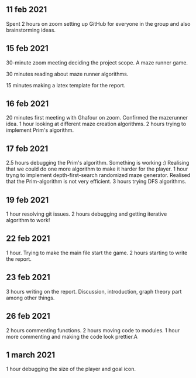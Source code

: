 ## 11 feb 2021
Spent 2 hours on zoom setting up GitHub for everyone in the group and also brainstorming ideas.


## 15 feb 2021
30-minute zoom meeting deciding the project scope. A maze runner game.

30 minutes reading about maze runner algorithms.

15 minutes making a latex template for the report.


## 16 feb 2021
20 minutes first meeting with Ghafour on zoom. Confirmed the mazerunner idea.
1 hour looking at different maze creation algorithms.
2 hours trying to implement Prim's algorithm.

## 17 feb 2021
2.5 hours debugging the Prim's algorithm. Something is working :) Realising that we could do one more algorithm to make it harder for the player. 
1 hour tryng to implement depth-first-search randomized maze generator. Realised that the Prim-algorithm is not very efficient. 
3 hours trying DFS algorithms.  

## 19 feb 2021
1 hour resolving git issues. 
2 hours debugging and getting iterative algorithm to work! 

## 22 feb 2021
1 hour. Trying to make the main file start the game. 
2 hours starting to write the report. 

## 23 feb 2021
3 hours writing on the report. Discussion, introduction, graph theory part among other things.


## 26 feb 2021
2 hours commenting functions.
2 hours moving code to modules.
1 hour more commenting and making the code look prettier.A

## 1 march 2021
1 hour debugging the size of the player and goal icon.